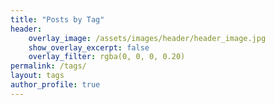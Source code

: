 ```yaml
---
title: "Posts by Tag"
header:
    overlay_image: /assets/images/header/header_image.jpg
    show_overlay_excerpt: false
    overlay_filter: rgba(0, 0, 0, 0.20)
permalink: /tags/
layout: tags
author_profile: true
---
```


